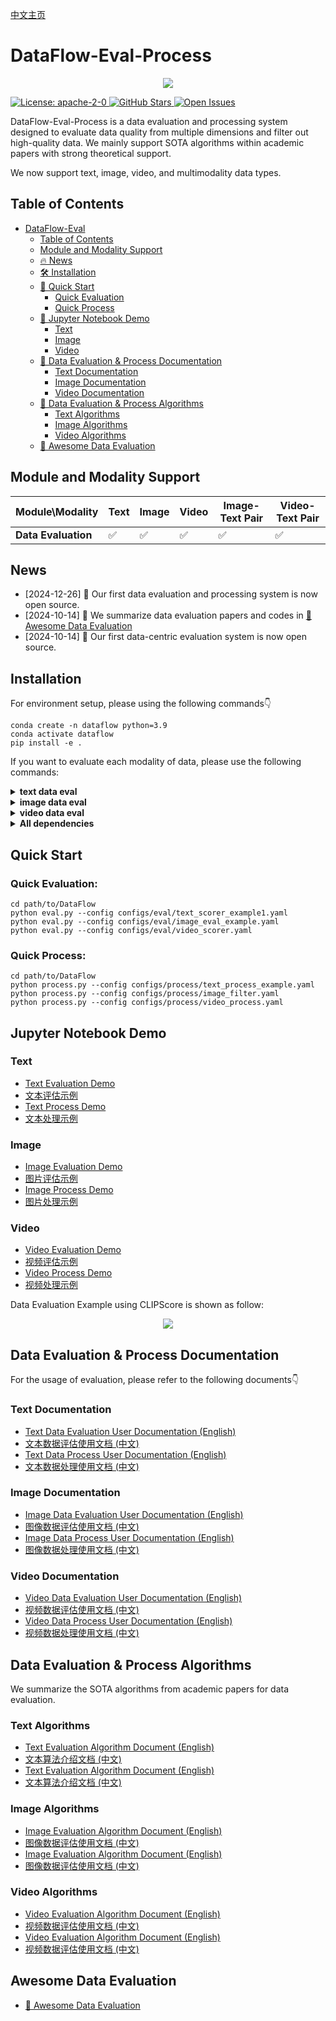[中文主页](./README.zh-CN.md)

# DataFlow-Eval-Process

<p align="center">
  <img src="./static/images/Face.png">
</p>
<a href="https://opensource.org/license/apache-2-0" target="_blank">
    <img alt="License: apache-2-0" src="https://img.shields.io/github/license/saltstack/salt" />
</a>
<a href="https://github.com/Open-DataFlow/Open-DataFlow-Eval" target="_blank">
    <img alt="GitHub Stars" src="https://img.shields.io/github/stars/Open-DataFlow/DataFlow-Eval-Process?style=social" />
</a>
<a href="https://github.com/Open-DataFlow/Open-DataFlow-Eval/issues" target="_blank">
    <img alt="Open Issues" src="https://img.shields.io/github/issues-raw/Open-DataFlow/DataFlow-Eval-Process" />
</a>

DataFlow-Eval-Process is a data evaluation and processing system designed to evaluate data quality from multiple dimensions and filter out high-quality data. We mainly support SOTA algorithms within academic papers with strong theoretical support.

We now support text, image, video, and multimodality data types.

## Table of Contents
- [DataFlow-Eval](#dataflow-eval)
  - [Table of Contents](#table-of-contents)
  - [Module and Modality Support](#module-and-modality-support)
  - [🔥 News](#news)
  - [🛠 Installation](#installation)
  - [🚀 Quick Start](#quick-start)
    - [Quick Evaluation](#quick-evaluation)
    - [Quick Process](#quick-process)  
  - [💪 Jupyter Notebook Demo](#jupyter-notebook-demo)
    - [Text](#text)
    - [Image](#image)
    - [Video](#video)
  - [📌 Data Evaluation & Process Documentation](#data-evaluation-documentation)
    - [Text Documentation](#text-documentation)
    - [Image Documentation](#image-documentation)
    - [Video Documentation](#video-documentation)
  - [🧠 Data Evaluation & Process Algorithms](#data-evaluation-algorithms)
    - [Text Algorithms](#text-algorithms)
    - [Image Algorithms](#image-algorithms)
    - [Video Algorithms](#video-algorithms)
  - [👋 Awesome Data Evaluation](#awesome-data-evaluation)

## Module and Modality Support

| Module\Modality     | Text | Image | Video | Image-Text Pair | Video-Text Pair |
| ------------------- | ---- | ----- | ----- | --------------- | --------------- |
| **Data Evaluation** | ✅    | ✅     | ✅     | ✅               | ✅               |

## News

- [2024-12-26] 🎉 Our first data evaluation and processing system is now open source.
- [2024-10-14] 🎉 We summarize data evaluation papers and codes in [👋 Awesome Data Evaluation](./Awesome_Data_Evaluation.md)
- [2024-10-14] 🎉 Our first data-centric evaluation system is now open source.

## Installation


For environment setup, please using the following commands👇

```
conda create -n dataflow python=3.9
conda activate dataflow
pip install -e .
```

If you want to evaluate each modality of data, please use the following commands:
<details>
<summary>
<b>text data eval</b>
</summary>
<p>

```bash
pip install -e .[text]
pip install flash-attn==2.6.3
python -m spacy download en_core_web_sm
```

</p>
</details>

<details>
<summary>
<b>image data eval</b>
</summary>
<p>

```bash
pip install -e .[image]
pip install pyiqa==0.1.12
pip install transformers==4.44.2
```

</p>
</details>


<details>
<summary>
<b>video data eval</b>
</summary>
<p>

```bash
pip install -e .[video]
```
When evaluating video-caption data, please run the following command to install modified CLIP for EMScore:
```
pip install git+https://github.com/MOLYHECI/CLIP.git
```

</p>
</details>

<details>
<summary>
<b>All dependencies</b>
</summary>
<p>

```bash
pip install -e .[all]
pip install flash-attn==2.6.3
pip install pyiqa==0.1.12
pip install transformers==4.44.2
```

</p>
</details>

## Quick Start
### Quick Evaluation:
```
cd path/to/DataFlow
python eval.py --config configs/eval/text_scorer_example1.yaml
python eval.py --config configs/eval/image_eval_example.yaml
python eval.py --config configs/eval/video_scorer.yaml
```
### Quick Process:
```
cd path/to/DataFlow
python process.py --config configs/process/text_process_example.yaml
python process.py --config configs/process/image_filter.yaml
python process.py --config configs/process/video_process.yaml
```

## Jupyter Notebook Demo

### Text

- [Text Evaluation Demo](./demos/text_eval/text_eval_example.ipynb)
- [文本评估示例](./demos/text_eval/text_eval_example.zh-CN.ipynb)
- [Text Process Demo](./demos/text_process/text_process_example.ipynb)
- [文本处理示例](./demos/text_process/text_process_example.zh-CN.ipynb)
  
### Image

- [Image Evaluation Demo](./demos/image_eval/image_eval_example.ipynb)
- [图片评估示例](./demos/image_eval/image_eval_example.zh-CN.ipynb)
- [Image Process Demo](./demos/image_process/image_process_example.ipynb)
- [图片处理示例](./demos/image_process/image_process_example.zh-CN.ipynb)
  
### Video

- [Video Evaluation Demo](./demos/video_eval/video_eval_example.ipynb)
- [视频评估示例](./demos/video_eval/video_eval_example.zh-CN.ipynb)
- [Video Process Demo](./demos/video_process/video_process_example.ipynb)
- [视频处理示例](./demos/video_process/video_process_example.zh-CN.ipynb)

Data Evaluation Example using CLIPScore is shown as follow:
<p align="center">
  <img src="./static/images/example_1.png">
</p>

## Data Evaluation & Process Documentation

For the usage of evaluation, please refer to the following documents👇

### Text Documentation

- [Text Data Evaluation User Documentation (English)](./dataflow/Eval/Text/README.md)
- [文本数据评估使用文档 (中文)](./dataflow/Eval/Text/README.zh-CN.md)
- [Text Data Process User Documentation (English)](./dataflow/process/text/README.md)
- [文本数据处理使用文档 (中文)](./dataflow/process/text/README.zh-CN.md)

### Image Documentation

- [Image Data Evaluation User Documentation (English)](./dataflow/Eval/image/README.md)
- [图像数据评估使用文档 (中文)](./dataflow/Eval/image/README.zh-CN.md)
- [Image Data Process User Documentation (English)](./dataflow/process/image/README.md)
- [图像数据处理使用文档 (中文)](./dataflow/process/image/README.zh-CN.md)

### Video Documentation

- [Video Data Evaluation User Documentation (English)](./dataflow/Eval/video/README.md)
- [视频数据评估使用文档 (中文)](./dataflow/Eval/video/README.zh-CN.md)
- [Video Data Process User Documentation (English)](./dataflow/process/video/README.md)
- [视频数据处理使用文档 (中文)](./dataflow/process/video/README.zh-CN.md)

## Data Evaluation & Process Algorithms

We summarize the SOTA algorithms from academic papers for data evaluation.
### Text Algorithms

- [Text Evaluation Algorithm Document (English)](./docs/text_metrics.md)
- [文本算法介绍文档 (中文)](./docs/text_metrics.zh-CN.md)
- [Text Evaluation Algorithm Document (English)](./docs/text_process.md)
- [文本算法介绍文档 (中文)](./docs/text_process.zh-CN.md)

### Image Algorithms

- [Image Evaluation Algorithm Document (English)](./docs/image_metrics.md)
- [图像数据评估使用文档 (中文)](./docs/image_metrics.zh-CN.md)
- [Image Evaluation Algorithm Document (English)](./docs/image_process.md)
- [图像数据评估使用文档 (中文)](./docs/image_process.zh-CN.md)

### Video Algorithms

- [Video Evaluation Algorithm Document (English)](./docs/video_metrics.md)
- [视频数据评估使用文档 (中文)](./docs/video_metrics.zh-CN.md)
- [Video Evaluation Algorithm Document (English)](./docs/video_process.md)
- [视频数据评估使用文档 (中文)](./docs/video_process.zh-CN.md)

## Awesome Data Evaluation
- [👋 Awesome Data Evaluation](./Awesome_Data_Evaluation.md)
